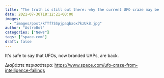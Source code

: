```yaml
---
title: "The truth is still out there: why the current UFO craze may be a problem of intelligence failings"
date: 2021-07-30T18:12:21+00:00
images:
  - "images/post/kTTf7SSpjpaqbaox7kzUkB.jpg"
author: "AstroBot"
categories: ["News"]
tags: ["space.com"]
draft: false
---
```


It's safe to say that UFOs, now branded UAPs, are back. 

Διαβάστε περισσότερα: https://www.space.com/ufo-craze-from-intelligence-failings
